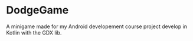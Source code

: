 # DodgeGame

A minigame made for my Android developement course project develop in Kotlin with the GDX lib.
